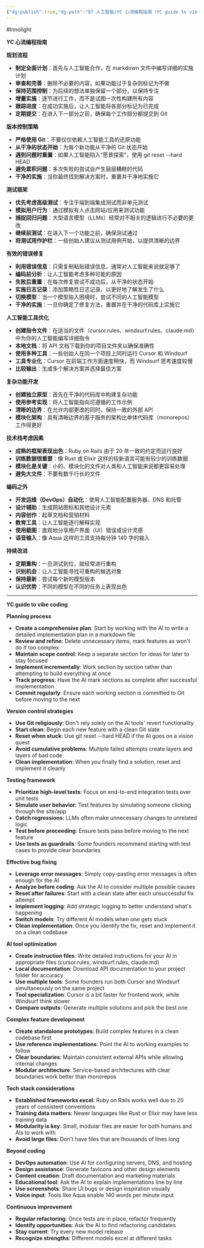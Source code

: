 ```yaml
---
{"dg-publish":true,"dg-path":"07 人工智能/YC 心流编程指南（YC guide to vibe coding）.md","permalink":"/07 人工智能/YC 心流编程指南（YC guide to vibe coding）/","created":"2025-09-18T10:55:41.211+08:00","updated":"2025-09-18T11:06:21.300+08:00"}
---
```


#Innolight

**YC 心流编程指南**

**规划流程**
- **制定全面计划**：首先与人工智能合作，在 markdown 文件中编写详细的实施计划
- **审查和完善**：删除不必要的内容，如果功能过于复杂则标记为不做
- **保持范围控制**：为后续的想法单独保留一个部分，以保持专注
- **增量实施**：逐节进行工作，而不是试图一次性构建所有内容
- **跟踪进度**：在成功实施后，让人工智能将各部分标记为已完成
- **定期提交**：在进入下一部分之前，确保每个工作部分都提交到 Git

**版本控制策略**
- **严格使用 Git**：不要仅仅依赖人工智能工具的还原功能
- **从干净的状态开始**：为每个新功能从干净的 Git 状态开始
- **遇到问题时重置**：如果人工智能陷入“愿景探索”，使用 git reset --hard HEAD
- **避免累积问题**：多次失败的尝试会产生层层糟糕的代码
- **干净的实施**：当你最终找到解决方案时，重置并干净地实施它

**测试框架**
- **优先考虑高级测试**：专注于端到端集成测试而非单元测试
- **模拟用户行为**：通过模拟有人点击网站/应用来测试功能
- **捕捉回归问题**：大型语言模型（LLMs）经常对不相关的逻辑进行不必要的更改
- **继续前测试**：在进入下一个功能之前，确保测试通过
- **将测试用作护栏**：一些创始人建议从测试用例开始，以提供清晰的边界

**有效的错误修复**
- **利用错误信息**：只需复制粘贴错误信息，通常对人工智能来说就足够了
- **编码前分析**：让人工智能考虑多种可能的原因
- **失败后重置**：在每次修复尝试不成功后，从干净的状态开始
- **实施日志记录**：添加策略性日志记录，以更好地了解发生了什么
- **切换模型**：当一个模型陷入困境时，尝试不同的人工智能模型
- **干净的实施**：一旦你确定了修复方法，重置并在干净的代码库上实施它

**人工智能工具优化**
- **创建指令文件**：在适当的文件（cursor.rules、windsurf.rules、claude.md）中为你的人工智能编写详细指令
- **本地文档**：将 API 文档下载到你的项目文件夹以确保准确性
- **使用多种工具**：一些创始人在同一个项目上同时运行 Cursor 和 Windsurf
- **工具专业化**：Cursor 在前端工作方面速度稍快，而 Windsurf 思考速度较慢
- **比较输出**：生成多个解决方案并选择最佳方案

**复杂功能开发**
- **创建独立原型**：首先在干净的代码库中构建复杂功能
- **使用参考实现**：将人工智能指向可遵循的工作示例
- **清晰的边界**：在允许内部更改的同时，保持一致的外部 API
- **模块化架构**：具有清晰边界的基于服务的架构比单体代码库（monorepos）工作得更好

**技术栈考虑因素**
- **成熟的框架表现出色**：Ruby on Rails 由于 20 年一致的约定而运行良好
- **训练数据很重要**：像 Rust 或 Elixir 这样的较新语言可能有较少的训练数据
- **模块化是关键**：小的、模块化的文件对人类和人工智能来说都更容易处理
- **避免大文件**：不要有数千行长的文件

**编码之外**
- **开发运维（DevOps）自动化**：使用人工智能配置服务器、DNS 和托管
- **设计辅助**：生成网站图标和其他设计元素
- **内容创作**：起草文档和营销材料
- **教育工具**：让人工智能逐行解释实现
- **使用截图**：直观地分享用户界面（UI）错误或设计灵感
- **语音输入**：像 Aqua 这样的工具支持每分钟 140 字的输入

**持续改进**
- **定期重构**：一旦测试到位，就经常进行重构
- **识别机会**：让人工智能寻找可重构的候选对象
- **保持最新**：尝试每个新的模型版本
- **认识优势**：不同的模型在不同的任务上表现出色

---

**YC guide to vibe coding**

**Planning process**
- **Create a comprehensive plan**: Start by working with the AI to write a detailed implementation plan in a markdown file
- **Review and refine**: Delete unnecessary items, mark features as won't do if too complex
- **Maintain scope control**: Keep a separate section for ideas for later to stay focused
- **Implement incrementally**: Work section by section rather than attempting to build everything at once
- **Track progress**: Have the AI mark sections as complete after successful implementation
- **Commit regularly**: Ensure each working section is committed to Git before moving to the next

**Version control strategies**
- **Use Git religiously**: Don't rely solely on the AI tools' revert functionality
- **Start clean**: Begin each new feature with a clean Git slate
- **Reset when stuck**: Use git reset --hard HEAD if the AI goes on a vision quest
- **Avoid cumulative problems**: Multiple failed attempts create layers and layers of bad code
- **Clean implementation**: When you finally find a solution, reset and implement it cleanly

**Testing framework**
- **Prioritize high-level tests**: Focus on end-to-end integration tests over unit tests
- **Simulate user behavior**: Test features by simulating someone clicking through the site/app
- **Catch regressions**: LLMs often make unnecessary changes to unrelated logic
- **Test before proceeding**: Ensure tests pass before moving to the next feature
- **Use tests as guardrails**: Some founders recommend starting with test cases to provide clear boundaries

**Effective bug fixing**
- **Leverage error messages**: Simply copy-pasting error messages is often enough for the AI
- **Analyze before coding**: Ask the AI to consider multiple possible causes
- **Reset after failures**: Start with a clean slate after each unsuccessful fix attempt
- **Implement logging**: Add strategic logging to better understand what's happening
- **Switch models**: Try different AI models when one gets stuck
- **Clean implementation**: Once you identify the fix, reset and implement it on a clean codebase

**AI tool optimization**
- **Create instruction files**: Write detailed instructions for your AI in appropriate files (cursor.rules, windsurf.rules, claude.md)
- **Local documentation**: Download API documentation to your project folder for accuracy
- **Use multiple tools**: Some founders run both Cursor and Windsurf simultaneously on the same project
- **Tool specialization**: Cursor is a bit faster for frontend work, while Windsurf think slower
- **Compare outputs**: Generate multiple solutions and pick the best one

**Complex feature development**
- **Create standalone prototypes**: Build complex features in a clean codebase first
- **Use reference implementations**: Point the AI to working examples to follow
- **Clear boundaries**: Maintain consistent external APIs while allowing internal changes
- **Modular architecture**: Service-based architectures with clear boundaries work better than monorepos

**Tech stack considerations**
- **Established frameworks excel**: Ruby on Rails works well due to 20 years of consistent conventions
- **Training data matters**: Newer languages like Rust or Elixir may have less training data
- **Modularity is key**: Small, modular files are easier for both humans and AIs to work with
- **Avoid large files**: Don't have files that are thousands of lines long

**Beyond coding**
- **DevOps automation**: Use AI for configuring servers, DNS, and hosting
- **Design assistance**: Generate favicons and other design elements
- **Content creation**: Draft documentation and marketing materials
- **Educational tool**: Ask the AI to explain implementations line by line
- **Use screenshots**: Share UI bugs or design inspiration visually
- **Voice input**: Tools like Aqua enable 140 words per minute input

**Continuous improvement**
- **Regular refactoring**: Once tests are in place, refactor frequently
- **Identify opportunities**: Ask the AI to find refactoring candidates
- **Stay current**: Try every new model release
- **Recognize strengths**: Different models excel at different tasks
